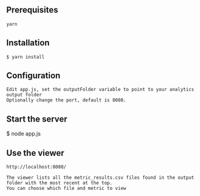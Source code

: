 ## Prerequisites

	yarn

## Installation

    $ yarn install

## Configuration

	Edit app.js, set the outputFolder variable to point to your analytics output folder
	Optionally change the port, default is 8080.

## Start the server

  $ node app.js

## Use the viewer
 
 	http://localhost:8080/ 

 	The viewer lists all the metric_results.csv files found in the output folder with the most recent at the top.
 	You can choose which file and metric to view